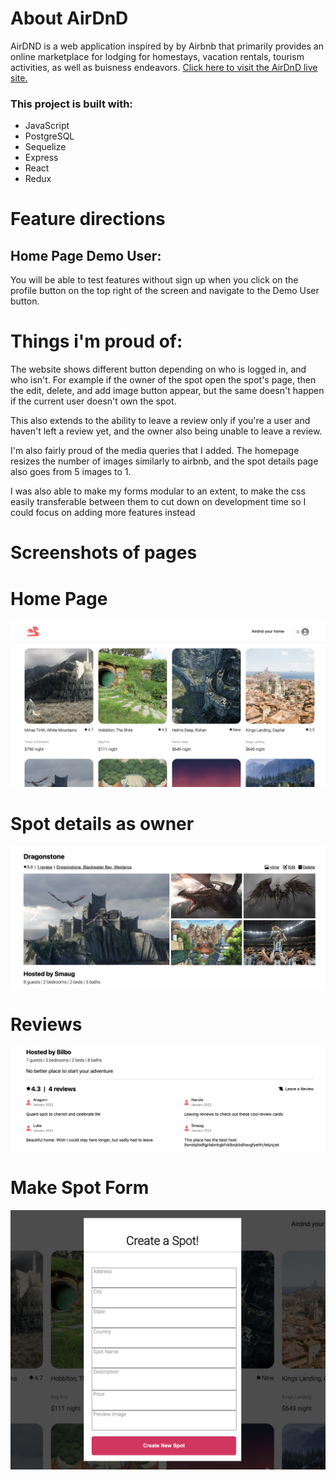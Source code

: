 # About AirDnD

AirDND is a web application inspired by by Airbnb that primarily provides an online marketplace for lodging for homestays, vacation rentals, tourism activities, as well as buisness endeavors.
[Click here to visit the AirDnD live site.](https://airbnb-clone-project-ypui.onrender.com/)

### This project is built with:
- JavaScript
- PostgreSQL
- Sequelize
- Express
- React
- Redux


# Feature directions
## Home Page Demo User:
You will be able to test features without sign up when you click on the profile button on the top right of the screen and navigate to the Demo User button.




# Things i'm proud of:
The website shows different button depending on who is logged in, and who isn't. For example if the owner of the spot open the spot's page, then the edit, delete, and add image button appear, but the same doesn't happen if the current user doesn't own the spot.

This also extends to the ability to leave a review only if you're a user and haven't left a review yet, and the owner also being unable to leave a review.

I'm also fairly proud of the media queries that I added. The homepage resizes the number of images similarly to airbnb, and the spot details page also goes from 5 images to 1.

I was also able to make my forms modular to an extent, to make the css easily transferable between them to cut down on development time so I could focus on adding more features instead



# Screenshots of pages

# Home Page
![home-page]

[home-page]: ./images/home-page.png

# Spot details as owner
![spot-details-owner]

[spot-details-owner]: ./images/spot-details-owner.png

# Reviews
![reviews]

[reviews]: ./images/reviews.png

# Make Spot Form
![make-spot]

[make-spot]: ./images/make-spot-form.png
